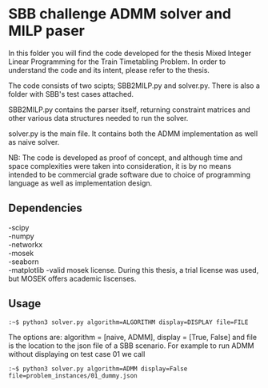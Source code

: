 # SBB challenge ADMM solver and MILP paser

In this folder you will find the code developed for the thesis Mixed Integer Linear Programming for the Train Timetabling Problem. In order to understand the code and its intent, please refer to the thesis.

The code consists of two scipts; SBB2MILP.py and solver.py. There is also a folder with SBB's test cases attached.

SBB2MILP.py contains the parser itself, returning constraint matrices and other various data structures needed to run the solver. 

solver.py is the main file. It contains both the ADMM implementation as well as naive solver.


NB: The code is developed as proof of concept, and although time and space complexities were taken into consideration, it is by no means intended to be commercial grade software due to choice of programming language as well as implementation design. 

## Dependencies

-scipy  
-numpy  
-networkx  
-mosek  
-seaborn  
-matplotlib
-valid mosek license. During this thesis, a trial license was used, but MOSEK offers academic liscenses.


## Usage
```console
:~$ python3 solver.py algorithm=ALGORITHM display=DISPLAY file=FILE
```

The options are: algorithm = [naive, ADMM], display = [True, False] and file is the location to the json file of a SBB scenario. For example to run ADMM without displaying on test case 01 we call

```console
:~$ python3 solver.py algorithm=ADMM display=False file=problem_instances/01_dummy.json
```